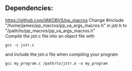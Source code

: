 ## Dependencies:
<https://github.com/IAKOBVS/pp_macros>
Change #include "/home/james/pp_macros/pp_va_args_macros.h" in jstr.h to "/path/to/pp_macros/pp_va_args_macros.h"
<br/>
Compile the jstr.c file into an object file with
```
gcc -c jstr.c
```
and include the jstr.o file when compiling your program
```
gcc my_program.c /path/to/jstr.o -o my_program
```
